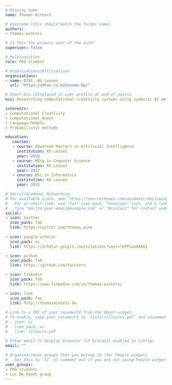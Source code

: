 ```yaml
---
# Display name
name: Thomas Winters

# Username (this should match the folder name)
authors:
- thomas-winters

# Is this the primary user of the site?
superuser: false

# Role/position
role: PhD student

# Organizations/Affiliations
organizations:
- name: DTAI, KU Leuven
  url: "https://dtai.cs.kuleuven.be/"

# Short bio (displayed in user profile at end of posts)
bio: Researching computational creativity systems using symbolic AI methodologies.

interests:
- Computational Creativity
- Computational Humor
- Language Models
- Probabilistic methods

education:
   courses:
   - course: Advanced Masters in Artificial Intelligence
     institution: KU Leuven
     year: 2018
   - course: MEng in Computer Science
     institution: KU Leuven
     year: 2017
   - course: BSc in Informatics
     institution: KU Leuven
     year: 2015

# Social/Academic Networking
# For available icons, see: https://sourcethemes.com/academic/docs/widgets/#icons
#   For an email link, use "fas" icon pack, "envelope" icon, and a link in the
#   form "mailto:your-email@example.com" or "#contact" for contact widget.
social:
- icon: twitter
  icon_pack: fab
  link: https:/twitter.com/thomas_wint
  
- icon: google-scholar
  icon_pack: ai
  link: https://scholar.google.com/citations?user=lHfPiwoAAAAJ

- icon: github
  icon_pack: fab
  link: https://github.com/twinters

- icon: linkedin
  icon_pack: fab
  link: https://www.linkedin.com/in/thomas-winters/

- icon: link
  icon_pack: fas
  link: http://thomaswinters.be
  
# Link to a PDF of your resume/CV from the About widget.
# To enable, copy your resume/CV to `static/files/cv.pdf` and uncomment the lines below.  
# - icon: cv
#   icon_pack: ai
#   link: files/cv.pdf

# Enter email to display Gravatar (if Gravatar enabled in Config)
email: ""
  
# Organizational groups that you belong to (for People widget)
#   Set this to `[]` or comment out if you are not using People widget.  
user_groups:
- PhD students
- Luc De Raedt group
---
```

